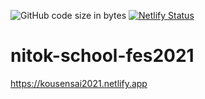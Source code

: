 ![GitHub code size in bytes](https://img.shields.io/github/languages/code-size/kakao1839/nitok-school-fes2021)
[![Netlify Status](https://api.netlify.com/api/v1/badges/cccd38be-5f86-45f2-8c94-d33e62c3147b/deploy-status)](https://app.netlify.com/sites/kousensai2021/deploys)
# nitok-school-fes2021
https://kousensai2021.netlify.app
